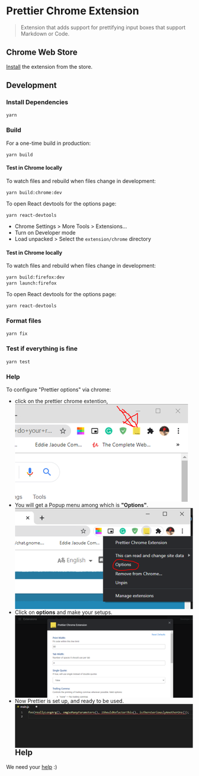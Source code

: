 # Prettier Chrome Extension

> Extension that adds support for prettifying input boxes that support Markdown or Code.

## Chrome Web Store

[Install](https://chrome.google.com/webstore/detail/prettier/fbcfnmplppajblbmdehballiekfgdkhp) the extension from the store.

## Development

### Install Dependencies

```
yarn
```

### Build

For a one-time build in production:

```
yarn build
```

#### Test in Chrome locally

To watch files and rebuild when files change in development:

```
yarn build:chrome:dev
```

To open React devtools for the options page:

```
yarn react-devtools
```

- Chrome Settings > More Tools > Extensions...
- Turn on Developer mode
- Load unpacked > Select the `extension/chrome` directory

#### Test in Chrome locally

To watch files and rebuild when files change in development:

```
yarn build:firefox:dev
yarn launch:firefox
```

To open React devtools for the options page:

```
yarn react-devtools
```

### Format files

```
yarn fix
```

### Test if everything is fine

```
yarn test
```

### Help

To configure "Prettier options" via chrome:

- click on the prettier chrome extention,
  <img src="./chrome-web-store/first step.PNG"
     alt="first step"
     style="float: left; margin-right: 10px;" />

- You will get a Popup menu among which is **"Options"**.
  <img src="./chrome-web-store/second step.PNG"
     alt=" step  two"
     style="float: left; margin-right: 10px;" />
- Click on **options** and make your setups.
  <img src="./chrome-web-store/third step.PNG"
     alt=" step to configure"
     style="float: left; margin-right: 10px;" />
- Now Prettier is set up, and ready to be used.
  <img src="./chrome-web-store/prettier.gif"
     alt="how it works"
     style="float: left; margin-right: 10px;" />

  ## Help

We need your [help](https://github.com/prettier/prettier-chrome-extension/issues) :)
